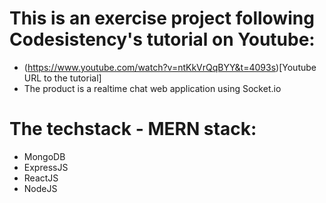 # This is an exercise project following Codesistency's tutorial on Youtube: 
  - (https://www.youtube.com/watch?v=ntKkVrQqBYY&t=4093s)[Youtube URL to the tutorial]
  - The product is a realtime chat web application using Socket.io
# The techstack - MERN stack:
+ MongoDB
+ ExpressJS
+ ReactJS
+ NodeJS
